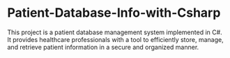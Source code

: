 # Patient-Database-Info-with-Csharp
This project is a patient database management system implemented in C#. It provides healthcare professionals with a tool to efficiently store, manage, and retrieve patient information in a secure and organized manner.
